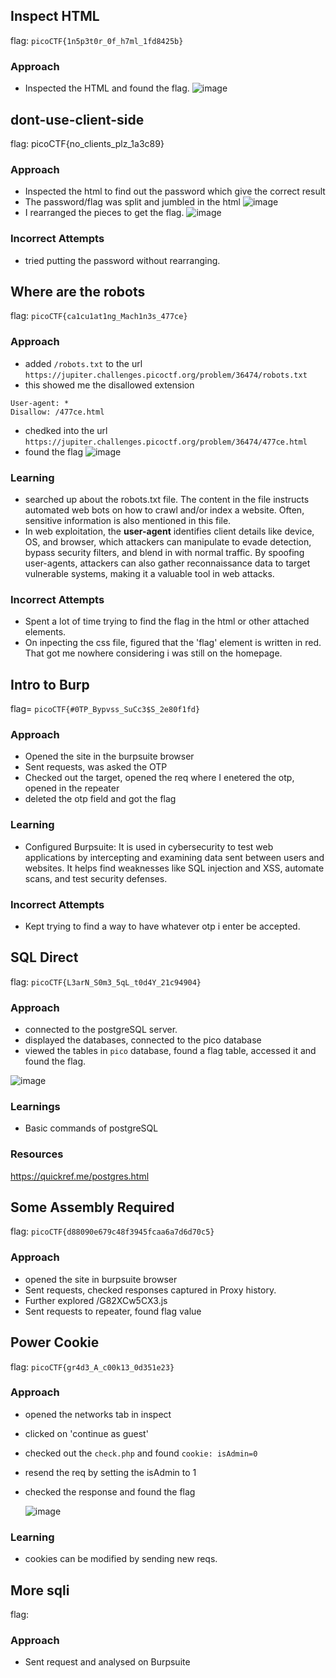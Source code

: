 ## Inspect HTML
flag: `picoCTF{1n5p3t0r_0f_h7ml_1fd8425b}`
### Approach
* Inspected the HTML and found the flag.
  ![image](https://github.com/user-attachments/assets/05fd9d1d-b5dd-4ce5-8e36-3b837e109c4f)

## dont-use-client-side
flag: picoCTF{no_clients_plz_1a3c89}
### Approach
* Inspected the html to find out the password which give the correct result
* The password/flag was split and jumbled in the html
  ![image](https://github.com/user-attachments/assets/fb5c8c5d-ec88-4dcb-b47a-c827d99365b4)
* I rearranged the pieces to get the flag.
  ![image](https://github.com/user-attachments/assets/2fe9e162-0716-4f4b-b174-32c45830609a)

### Incorrect Attempts
* tried putting the password without rearranging.

## Where are the robots
flag: `picoCTF{ca1cu1at1ng_Mach1n3s_477ce}`
### Approach
* added `/robots.txt` to the url
  `https://jupiter.challenges.picoctf.org/problem/36474/robots.txt`
* this showed me the disallowed extension
```
User-agent: *
Disallow: /477ce.html
```
* chedked into the url `https://jupiter.challenges.picoctf.org/problem/36474/477ce.html`
* found the flag
![image](https://github.com/user-attachments/assets/b3c0e99c-11f8-42bc-b5d9-cd60029c6537)

### Learning
* searched up about the robots.txt file. The content in the file instructs automated web bots on how to crawl and/or index a website. Often, sensitive information is also mentioned in this file.
* In web exploitation, the **user-agent** identifies client details like device, OS, and browser, which attackers can manipulate to evade detection, bypass security filters, and blend in with normal traffic. By spoofing user-agents, attackers can also gather reconnaissance data to target vulnerable systems, making it a valuable tool in web attacks.

### Incorrect Attempts
* Spent a lot of time trying to find the flag in the html or other attached elements.
* On inpecting the css file, figured that the 'flag' element is written in red. That got me nowhere considering i was still on the homepage.

## Intro to Burp
flag= `picoCTF{#0TP_Bypvss_SuCc3$S_2e80f1fd}`

### Approach
* Opened the site in the burpsuite browser
* Sent requests, was asked the OTP
* Checked out the target, opened the req where I enetered the otp, opened in the repeater
* deleted the otp field and got the flag

### Learning
* Configured Burpsuite: It is used in cybersecurity to test web applications by intercepting and examining data sent between users and websites. It helps find weaknesses like SQL injection and XSS, automate scans, and test security defenses.

### Incorrect Attempts
* Kept trying to find a way to have whatever otp i enter be accepted.

## SQL Direct
flag: `picoCTF{L3arN_S0m3_5qL_t0d4Y_21c94904}`

### Approach
* connected to the postgreSQL server.
* displayed the databases, connected to the pico database
* viewed the tables in `pico` database, found a flag table, accessed it and found the flag.

![image](https://github.com/user-attachments/assets/df828562-603c-47ea-84f0-5b6e66290fb2)

### Learnings
* Basic commands of postgreSQL

### Resources
https://quickref.me/postgres.html

## Some Assembly Required
flag: `picoCTF{d88090e679c48f3945fcaa6a7d6d70c5}`

### Approach   
* opened the site in burpsuite browser
* Sent requests, checked responses captured in Proxy history.
* Further explored /G82XCw5CX3.js
* Sent requests to repeater, found flag value

## Power Cookie
flag: `picoCTF{gr4d3_A_c00k13_0d351e23}`

### Approach
* opened the networks tab in inspect
* clicked on 'continue as guest'
* checked out the `check.php` and found `cookie: isAdmin=0`
* resend the req by setting the isAdmin to 1
* checked the response and found the flag

  ![image](https://github.com/user-attachments/assets/5344ed58-b506-4660-aaf2-2c7f60253727)

### Learning
* cookies can be modified by sending new reqs.

## More sqli
flag: 

### Approach 
* Sent request and analysed on Burpsuite
  



